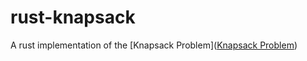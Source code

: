 # rust-knapsack

A rust implementation of the [Knapsack Problem]([Knapsack Problem](https://en.wikipedia.org/wiki/Knapsack_problem))
